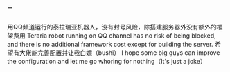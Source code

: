 # -
用QQ频道运行的泰拉瑞亚机器人，没有封号风险，除搭建服务器外没有额外的框架费用
Teraria robot running on QQ channel has no risk of being blocked, and there is no additional framework cost except for building the server.
希望有大佬能完善配置并让我白嫖（bushi）
I hope some big guys can improve the configuration and let me go whoring for nothing（It's just a joke）
